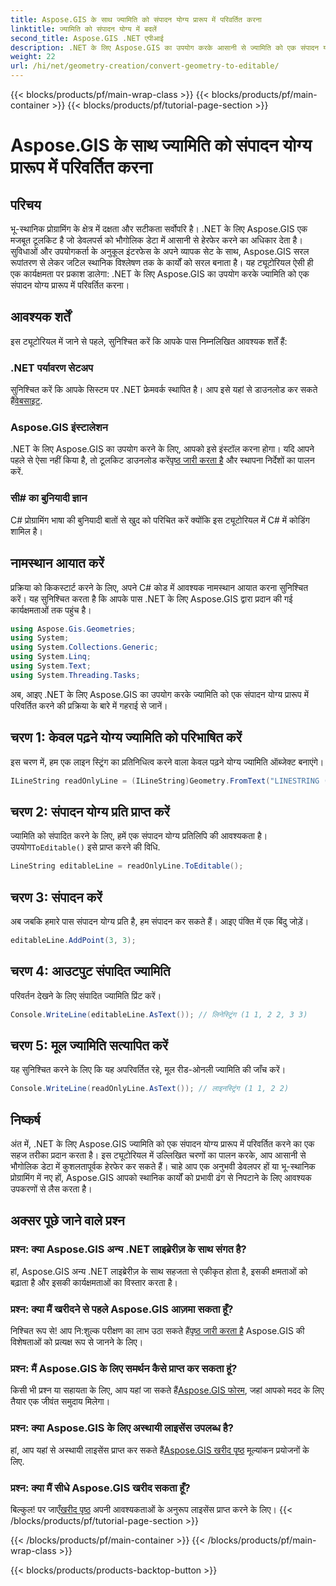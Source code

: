 ```yaml
---
title: Aspose.GIS के साथ ज्यामिति को संपादन योग्य प्रारूप में परिवर्तित करना
linktitle: ज्यामिति को संपादन योग्य में बदलें
second_title: Aspose.GIS .NET एपीआई
description: .NET के लिए Aspose.GIS का उपयोग करके आसानी से ज्यामिति को एक संपादन योग्य प्रारूप में परिवर्तित करने का तरीका जानें। इस चरण-दर-चरण ट्यूटोरियल में गोता लगाएँ।
weight: 22
url: /hi/net/geometry-creation/convert-geometry-to-editable/
---
```


{{< blocks/products/pf/main-wrap-class >}}
{{< blocks/products/pf/main-container >}}
{{< blocks/products/pf/tutorial-page-section >}}

# Aspose.GIS के साथ ज्यामिति को संपादन योग्य प्रारूप में परिवर्तित करना

## परिचय
भू-स्थानिक प्रोग्रामिंग के क्षेत्र में दक्षता और सटीकता सर्वोपरि है। .NET के लिए Aspose.GIS एक मजबूत टूलकिट है जो डेवलपर्स को भौगोलिक डेटा में आसानी से हेरफेर करने का अधिकार देता है। सुविधाओं और उपयोगकर्ता के अनुकूल इंटरफेस के अपने व्यापक सेट के साथ, Aspose.GIS सरल रूपांतरण से लेकर जटिल स्थानिक विश्लेषण तक के कार्यों को सरल बनाता है। यह ट्यूटोरियल ऐसी ही एक कार्यक्षमता पर प्रकाश डालेगा: .NET के लिए Aspose.GIS का उपयोग करके ज्यामिति को एक संपादन योग्य प्रारूप में परिवर्तित करना।
## आवश्यक शर्तें
इस ट्यूटोरियल में जाने से पहले, सुनिश्चित करें कि आपके पास निम्नलिखित आवश्यक शर्तें हैं:
### .NET पर्यावरण सेटअप
 सुनिश्चित करें कि आपके सिस्टम पर .NET फ्रेमवर्क स्थापित है। आप इसे यहां से डाउनलोड कर सकते हैं[वेबसाइट](https://dotnet.microsoft.com/download).
### Aspose.GIS इंस्टालेशन
 .NET के लिए Aspose.GIS का उपयोग करने के लिए, आपको इसे इंस्टॉल करना होगा। यदि आपने पहले से ऐसा नहीं किया है, तो टूलकिट डाउनलोड करें[पृष्ठ जारी करता है](https://releases.aspose.com/gis/net/) और स्थापना निर्देशों का पालन करें.
### सी# का बुनियादी ज्ञान
C# प्रोग्रामिंग भाषा की बुनियादी बातों से खुद को परिचित करें क्योंकि इस ट्यूटोरियल में C# में कोडिंग शामिल है।

## नामस्थान आयात करें
प्रक्रिया को किकस्टार्ट करने के लिए, अपने C# कोड में आवश्यक नामस्थान आयात करना सुनिश्चित करें। यह सुनिश्चित करता है कि आपके पास .NET के लिए Aspose.GIS द्वारा प्रदान की गई कार्यक्षमताओं तक पहुंच है।

```csharp
using Aspose.Gis.Geometries;
using System;
using System.Collections.Generic;
using System.Linq;
using System.Text;
using System.Threading.Tasks;
```

अब, आइए .NET के लिए Aspose.GIS का उपयोग करके ज्यामिति को एक संपादन योग्य प्रारूप में परिवर्तित करने की प्रक्रिया के बारे में गहराई से जानें।
## चरण 1: केवल पढ़ने योग्य ज्यामिति को परिभाषित करें
इस चरण में, हम एक लाइन स्ट्रिंग का प्रतिनिधित्व करने वाला केवल पढ़ने योग्य ज्यामिति ऑब्जेक्ट बनाएंगे।
```csharp
ILineString readOnlyLine = (ILineString)Geometry.FromText("LINESTRING (1 1, 2 2)");
```
## चरण 2: संपादन योग्य प्रति प्राप्त करें
 ज्यामिति को संपादित करने के लिए, हमें एक संपादन योग्य प्रतिलिपि की आवश्यकता है। उपयोग`ToEditable()` इसे प्राप्त करने की विधि.
```csharp
LineString editableLine = readOnlyLine.ToEditable();
```
## चरण 3: संपादन करें
अब जबकि हमारे पास संपादन योग्य प्रति है, हम संपादन कर सकते हैं। आइए पंक्ति में एक बिंदु जोड़ें।
```csharp
editableLine.AddPoint(3, 3);
```
## चरण 4: आउटपुट संपादित ज्यामिति
परिवर्तन देखने के लिए संपादित ज्यामिति प्रिंट करें।
```csharp
Console.WriteLine(editableLine.AsText()); // लिनेस्ट्रिंग (1 1, 2 2, 3 3)
```
## चरण 5: मूल ज्यामिति सत्यापित करें
यह सुनिश्चित करने के लिए कि यह अपरिवर्तित रहे, मूल रीड-ओनली ज्यामिति की जाँच करें।
```csharp
Console.WriteLine(readOnlyLine.AsText()); // लाइनस्ट्रिंग (1 1, 2 2)
```

## निष्कर्ष
अंत में, .NET के लिए Aspose.GIS ज्यामिति को एक संपादन योग्य प्रारूप में परिवर्तित करने का एक सहज तरीका प्रदान करता है। इस ट्यूटोरियल में उल्लिखित चरणों का पालन करके, आप आसानी से भौगोलिक डेटा में कुशलतापूर्वक हेरफेर कर सकते हैं। चाहे आप एक अनुभवी डेवलपर हों या भू-स्थानिक प्रोग्रामिंग में नए हों, Aspose.GIS आपको स्थानिक कार्यों को प्रभावी ढंग से निपटाने के लिए आवश्यक उपकरणों से लैस करता है।
## अक्सर पूछे जाने वाले प्रश्न
### प्रश्न: क्या Aspose.GIS अन्य .NET लाइब्रेरीज़ के साथ संगत है?
हां, Aspose.GIS अन्य .NET लाइब्रेरीज़ के साथ सहजता से एकीकृत होता है, इसकी क्षमताओं को बढ़ाता है और इसकी कार्यक्षमताओं का विस्तार करता है।
### प्रश्न: क्या मैं खरीदने से पहले Aspose.GIS आज़मा सकता हूँ?
 निश्चित रूप से! आप नि:शुल्क परीक्षण का लाभ उठा सकते हैं[पृष्ठ जारी करता है](https://releases.aspose.com/) Aspose.GIS की विशेषताओं को प्रत्यक्ष रूप से जानने के लिए।
### प्रश्न: मैं Aspose.GIS के लिए समर्थन कैसे प्राप्त कर सकता हूं?
 किसी भी प्रश्न या सहायता के लिए, आप यहां जा सकते हैं[Aspose.GIS फोरम](https://forum.aspose.com/c/gis/33), जहां आपको मदद के लिए तैयार एक जीवंत समुदाय मिलेगा।
### प्रश्न: क्या Aspose.GIS के लिए अस्थायी लाइसेंस उपलब्ध है?
 हां, आप यहां से अस्थायी लाइसेंस प्राप्त कर सकते हैं[Aspose.GIS खरीद पृष्ठ](https://purchase.aspose.com/temporary-license/) मूल्यांकन प्रयोजनों के लिए.
### प्रश्न: क्या मैं सीधे Aspose.GIS खरीद सकता हूँ?
 बिल्कुल! पर जाएँ[खरीद पृष्ठ](https://purchase.aspose.com/buy) अपनी आवश्यकताओं के अनुरूप लाइसेंस प्राप्त करने के लिए।
{{< /blocks/products/pf/tutorial-page-section >}}

{{< /blocks/products/pf/main-container >}}
{{< /blocks/products/pf/main-wrap-class >}}

{{< blocks/products/products-backtop-button >}}
